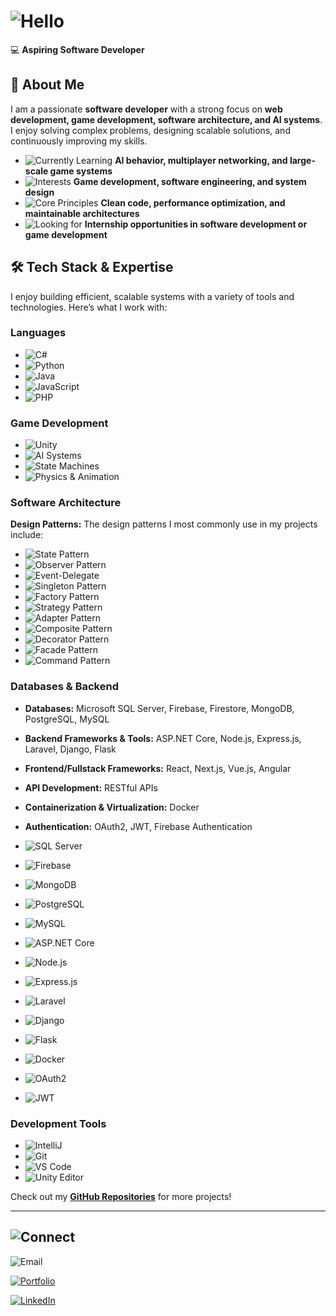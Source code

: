 # ![Hello](https://img.shields.io/badge/Hi,_I'm_Seraj_Alomari-000000?style=for-the-badge&logo=developer)

💻 **Aspiring Software Developer**

## 📌 About Me  
I am a passionate **software developer** with a strong focus on **web development, game development, software architecture, and AI systems**.  
I enjoy solving complex problems, designing scalable solutions, and continuously improving my skills.  

- ![Currently Learning](https://img.shields.io/badge/Currently_Learning-2396ED?style=for-the-badge&logo=python) **AI behavior, multiplayer networking, and large-scale game systems**  
- ![Interests](https://img.shields.io/badge/Interests-4CAF50?style=for-the-badge&logo=unity) **Game development, software engineering, and system design**  
- ![Core Principles](https://img.shields.io/badge/Core_Principles-FF5722?style=for-the-badge&logo=github) **Clean code, performance optimization, and maintainable architectures**  
- ![Looking for](https://img.shields.io/badge/Looking_for-F44336?style=for-the-badge&logo=linkedin) **Internship opportunities in software development or game development**

## 🛠️ Tech Stack & Expertise

I enjoy building efficient, scalable systems with a variety of tools and technologies. Here’s what I work with:

### **Languages**  
- ![C#](https://img.shields.io/badge/C%23-2396ED?style=for-the-badge&logo=csharp)  
- ![Python](https://img.shields.io/badge/Python-3776AB?style=for-the-badge&logo=python)  
- ![Java](https://img.shields.io/badge/Java-007396?style=for-the-badge&logo=java)  
- ![JavaScript](https://img.shields.io/badge/JavaScript-F7DF1E?style=for-the-badge&logo=javascript)  
- ![PHP](https://img.shields.io/badge/PHP-777BB4?style=for-the-badge&logo=php)

### **Game Development**  
- ![Unity](https://img.shields.io/badge/Unity-000000?style=for-the-badge&logo=unity)  
- ![AI Systems](https://img.shields.io/badge/AI_Systems-00796B?style=for-the-badge&logo=ai)  
- ![State Machines](https://img.shields.io/badge/State_Machines-1976D2?style=for-the-badge&logo=themetapicture)  
- ![Physics & Animation](https://img.shields.io/badge/Physics_Animation-FF5722?style=for-the-badge&logo=physics)

### **Software Architecture**  
**Design Patterns:** The design patterns I most commonly use in my projects include: 
- ![State Pattern](https://img.shields.io/badge/State_Pattern-4CAF50?style=for-the-badge&logo=themetapicture)  
- ![Observer Pattern](https://img.shields.io/badge/Observer_Pattern-FFC107?style=for-the-badge&logo=appveyor)  
- ![Event-Delegate](https://img.shields.io/badge/Event_Delegate-9C27B0?style=for-the-badge&logo=appveyor)  
- ![Singleton Pattern](https://img.shields.io/badge/Singleton_Pattern-009688?style=for-the-badge&logo=appveyor)  
- ![Factory Pattern](https://img.shields.io/badge/Factory_Pattern-FF5722?style=for-the-badge&logo=appveyor)  
- ![Strategy Pattern](https://img.shields.io/badge/Strategy_Pattern-607D8B?style=for-the-badge&logo=appveyor)  
- ![Adapter Pattern](https://img.shields.io/badge/Adapter_Pattern-3F51B5?style=for-the-badge&logo=appveyor)  
- ![Composite Pattern](https://img.shields.io/badge/Composite_Pattern-9C27B0?style=for-the-badge&logo=appveyor)  
- ![Decorator Pattern](https://img.shields.io/badge/Decorator_Pattern-00BCD4?style=for-the-badge&logo=appveyor)  
- ![Facade Pattern](https://img.shields.io/badge/Facade_Pattern-673AB7?style=for-the-badge&logo=appveyor)  
- ![Command Pattern](https://img.shields.io/badge/Command_Pattern-F44336?style=for-the-badge&logo=appveyor)  

### **Databases & Backend**  
- **Databases:** Microsoft SQL Server, Firebase, Firestore, MongoDB, PostgreSQL, MySQL  
- **Backend Frameworks & Tools:** ASP.NET Core, Node.js, Express.js, Laravel, Django, Flask 
- **Frontend/Fullstack Frameworks:** React, Next.js, Vue.js, Angular 
- **API Development:** RESTful APIs
- **Containerization & Virtualization:** Docker
- **Authentication:** OAuth2, JWT, Firebase Authentication  

- ![SQL Server](https://img.shields.io/badge/Microsoft_SQL_Server-CC2927?style=for-the-badge&logo=microsoft-sql-server)  
- ![Firebase](https://img.shields.io/badge/Firebase-FFCA28?style=for-the-badge&logo=firebase)  
- ![MongoDB](https://img.shields.io/badge/MongoDB-47A248?style=for-the-badge&logo=mongodb)  
- ![PostgreSQL](https://img.shields.io/badge/PostgreSQL-4169E1?style=for-the-badge&logo=postgresql)  
- ![MySQL](https://img.shields.io/badge/MySQL-4479A1?style=for-the-badge&logo=mysql)  
- ![ASP.NET Core](https://img.shields.io/badge/ASP.NET_Core-512BD4?style=for-the-badge&logo=dotnet)  
- ![Node.js](https://img.shields.io/badge/Node.js-339933?style=for-the-badge&logo=node.js)  
- ![Express.js](https://img.shields.io/badge/Express.js-000000?style=for-the-badge&logo=express)  
- ![Laravel](https://img.shields.io/badge/Laravel-FF2D20?style=for-the-badge&logo=laravel)  
- ![Django](https://img.shields.io/badge/Django-092D28?style=for-the-badge&logo=django)  
- ![Flask](https://img.shields.io/badge/Flask-000000?style=for-the-badge&logo=flask)  
- ![Docker](https://img.shields.io/badge/Docker-2496ED?style=for-the-badge&logo=docker)  
- ![OAuth2](https://img.shields.io/badge/OAuth2-CA6A29?style=for-the-badge&logo=oauth)  
- ![JWT](https://img.shields.io/badge/JWT-000000?style=for-the-badge&logo=json-web-tokens)

### **Development Tools**  
- ![IntelliJ](https://img.shields.io/badge/IntelliJ_IDEA-000000?style=for-the-badge&logo=intellij-idea)  
- ![Git](https://img.shields.io/badge/Git-F05032?style=for-the-badge&logo=git)  
- ![VS Code](https://img.shields.io/badge/VS_Code-007ACC?style=for-the-badge&logo=visual-studio-code)  
- ![Unity Editor](https://img.shields.io/badge/Unity_Editor-000000?style=for-the-badge&logo=unity)


Check out my **[GitHub Repositories](https://github.com/Seraj24)** for more projects!  

---

## ![Connect](https://img.shields.io/badge/Connect_with_Me-000000?style=for-the-badge&logo=connectdevelop)  
![Email](https://img.shields.io/badge/Email-seraj.alomari%40lcieducation.net-blue?style=for-the-badge&logo=mail)

[![Portfolio](https://img.shields.io/badge/Portfolio-Visit-red?style=flat-square&logo=vercel)](https://seraj-portfolio.vercel.app/)   

[![LinkedIn](https://img.shields.io/badge/LinkedIn-Seraj-blue?style=flat-square&logo=linkedin)](https://www.linkedin.com/in/seraj-alomari-5a8848330/) 

